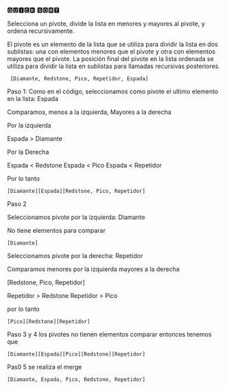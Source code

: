 🆀🆄🅸🅲🅺 🆂🅾🆁🆃

 Selecciona un pivote, divide la lista en menores y mayores al pivote, y ordena recursivamente.

El pivote es un elemento de la lista que se utiliza para dividir la lista en dos sublistas: una con elementos menores que el pivote y otra con elementos mayores que el pivote. La posición final del pivote en la lista ordenada se utiliza para dividir la lista en sublistas para llamadas recursivas posteriores. 

     [Diamante, Redstone, Pico, Repetidor, Espada]

 Paso 1: Como en el código, seleccionamos como pivote el ultimo elemento en la lista: Espada

Comparamos, menos a la izquierda, Mayores a la derecha

Por la izquierda 

Espada > Diamante

Por la Derecha 

Espada < Redstone
Espada < Pico
Espada < Repetidor

Por lo tanto

    [Diamante][Espada][Redstone, Pico, Repetidor]

Paso 2

Seleccionamos pivote por la izquierda: Diamante

No tiene elementos para comparar

    [Diamante]

Seleccionamos pivote por la derecha: Repetidor

Comparamos menores por la izquierda mayores a la derecha

   [Redstone, Pico, Repetidor]

Repetidor > Redstone
Repetidor > Pico

por lo tanto

    [Pico][Redstone][Repetidor]

Paso 3 y 4 los pivotes no tienen elementos comparar entonces tenemos que

    [Diamante][Espada][Pico][Redstone][Repetidor]

Pas0 5 se realiza el merge

    [Diamante, Espada, Pico, Redstone, Repetidor]
